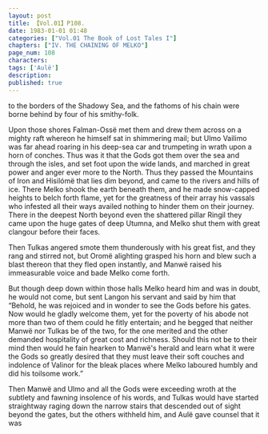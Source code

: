 ```yaml
---
layout: post
title: 【Vol.01】P108.
date: 1983-01-01 01:48
categories: ["Vol.01 The Book of Lost Tales I"]
chapters: ["IV. THE CHAINING OF MELKO"]
page_num: 108
characters: 
tags: ['Aulë']
description: 
published: true
---
```


<p style="text-indent: 0;">
to the borders of the Shadowy Sea, and the fathoms of his chain were borne behind by four of his smithy-folk.
</p>

Upon those shores Falman-Ossë met them and drew them across on a mighty raft whereon he himself sat in shimmering mail; but Ulmo Vailimo was far ahead roaring in his deep-sea car and trumpeting in wrath upon a horn of conches. Thus was it that the Gods got them over the sea and through the isles, and set foot upon the wide lands, and marched in great power and anger ever more to the North. Thus they passed the Mountains of Iron and Hisilómë that lies dim beyond, and came to the rivers and hills of ice. There Melko shook the earth beneath them, and he made snow-capped heights to belch forth flame, yet for the greatness of their array his vassals who infested all their ways availed nothing to hinder them on their journey. There in the deepest North beyond even the shattered pillar Ringil they came upon the huge gates of deep Utumna, and Melko shut them with great clangour before their faces.

Then Tulkas angered smote them thunderously with his great fist, and they rang and stirred not, but Oromë alighting grasped his horn and blew such a blast thereon that they fled open instantly, and Manwë raised his immeasurable voice and bade Melko come forth.

But though deep down within those halls Melko heard him and was in doubt, he would not come, but sent Langon his servant and said by him that “Behold, he was rejoiced and in wonder to see the Gods before his gates. Now would he gladly welcome them, yet for the poverty of his abode not more than two of them could he fitly entertain; and he begged that neither Manwë nor Tulkas be of the two, for the one merited and the other demanded hospitality of great cost and richness. Should this not be to their mind then would he fain hearken to Manwë's herald and learn what it were the Gods so greatly desired that they must leave their soft couches and indolence of Valinor for the bleak places where Melko laboured humbly and did his toilsome work.”

Then Manwë and Ulmo and all the Gods were exceeding wroth at the subtlety and fawning insolence of his words, and Tulkas would have started straightway raging down the narrow stairs that descended out of sight beyond the gates, but the others withheld him, and Aulë gave counsel that it was

